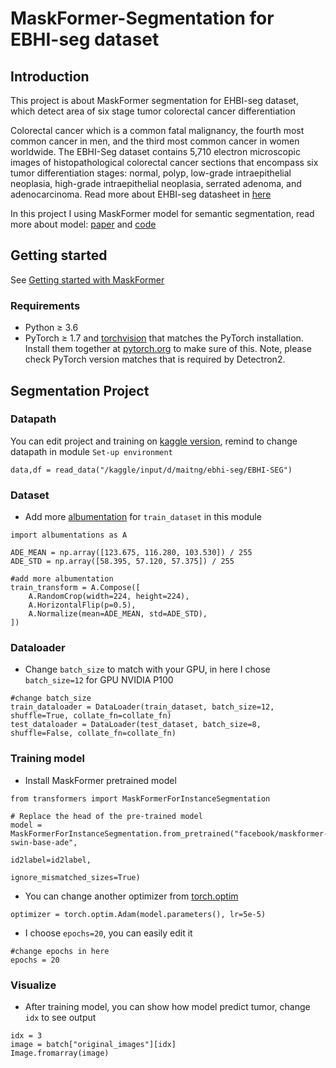 # MaskFormer-Segmentation for EBHI-seg dataset

## Introduction
This project is about MaskFormer segmentation for EHBI-seg dataset, which detect area of six stage tumor colorectal cancer differentiation

Colorectal cancer which is a common fatal malignancy, the fourth most common cancer in men, and the third most common cancer in women worldwide. The EBHI-Seg dataset contains 5,710 electron microscopic images of histopathological colorectal cancer sections that encompass six tumor differentiation stages: normal, polyp, low-grade intraepithelial neoplasia, high-grade intraepithelial neoplasia, serrated adenoma, and adenocarcinoma. 
Read more about EHBI-seg datasheet in [here](https://arxiv.org/pdf/2212.00532v3.pdf)

In this project I using MaskFormer model for semantic segmentation, read more about model: [paper](https://arxiv.org/pdf/2107.06278.pdf) and [code](https://github.com/facebookresearch/MaskFormer) 

## Getting started

See [Getting started with MaskFormer](https://github.com/facebookresearch/MaskFormer/blob/main/GETTING_STARTED.md)

### Requirements
- Python ≥ 3.6
- PyTorch ≥ 1.7 and [torchvision](https://github.com/pytorch/vision/) that matches the PyTorch installation.
  Install them together at [pytorch.org](https://pytorch.org) to make sure of this. Note, please check
  PyTorch version matches that is required by Detectron2.

## Segmentation Project

### Datapath
You can edit project and training on [kaggle version](https://www.kaggle.com/code/maitng/ebhi-segmentation), remind to change datapath in module `Set-up environment`

```# change file path for your work space
data,df = read_data("/kaggle/input/d/maitng/ebhi-seg/EBHI-SEG")
```

### Dataset
- Add more [albumentation](https://github.com/albumentations-team/albumentations#spatial-level-transforms) for `train_dataset` in this module
```
import albumentations as A

ADE_MEAN = np.array([123.675, 116.280, 103.530]) / 255
ADE_STD = np.array([58.395, 57.120, 57.375]) / 255

#add more albumentation
train_transform = A.Compose([
    A.RandomCrop(width=224, height=224),
    A.HorizontalFlip(p=0.5),
    A.Normalize(mean=ADE_MEAN, std=ADE_STD),
])
```

### Dataloader
 - Change `batch_size` to match with your GPU, in here I chose `batch_size=12` for GPU NVIDIA P100
```
#change batch_size 
train_dataloader = DataLoader(train_dataset, batch_size=12, shuffle=True, collate_fn=collate_fn)
test_dataloader = DataLoader(test_dataset, batch_size=8, shuffle=False, collate_fn=collate_fn)
```

### Training model 
- Install MaskFormer pretrained model
```
from transformers import MaskFormerForInstanceSegmentation

# Replace the head of the pre-trained model
model = MaskFormerForInstanceSegmentation.from_pretrained("facebook/maskformer-swin-base-ade",
                                                          id2label=id2label,
                                                          ignore_mismatched_sizes=True)
```
- You can change another optimizer from [torch.optim](https://pytorch.org/docs/stable/optim.html)
```
optimizer = torch.optim.Adam(model.parameters(), lr=5e-5)
```
- I choose `epochs=20`, you can easily edit it
```
#change epochs in here
epochs = 20
```
### Visualize 
- After training model, you can show how model predict tumor, change `idx` to see output
```
idx = 3
image = batch["original_images"][idx]
Image.fromarray(image)
```
